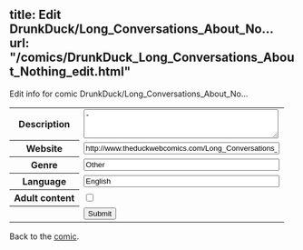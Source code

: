 title: Edit DrunkDuck/Long_Conversations_About_No...
url: "/comics/DrunkDuck_Long_Conversations_About_Nothing_edit.html"
---
Edit info for comic DrunkDuck/Long_Conversations_About_No...

<form name="comic" action="http://gaepostmail.appspot.com/comic/" method="post">
<table class="comicinfo">
<tr>
<th>Description</th><td><textarea name="description" cols="40" rows="3">-</textarea></td>
</tr>
<tr>
<th>Website</th><td><input type="text" name="url" value="http://www.theduckwebcomics.com/Long_Conversations_About_Nothing/" size="40"/></td>
</tr>
<tr>
<th>Genre</th><td><input type="text" name="genre" value="Other" size="40"/></td>
</tr>
<tr>
<th>Language</th><td><input type="text" name="language" value="English" size="40"/></td>
</tr>
<tr>
<th>Adult content</th><td><input type="checkbox" name="adult" value="adult" /></td>
</tr>
<tr>
<th></th><td>
<input type="hidden" name="comic" value="DrunkDuck_Long_Conversations_About_Nothing" />
<input type="submit" name="submit" value="Submit" />
</td>
</tr>
</table>
</form>

Back to the [comic](DrunkDuck_Long_Conversations_About_Nothing.html).
